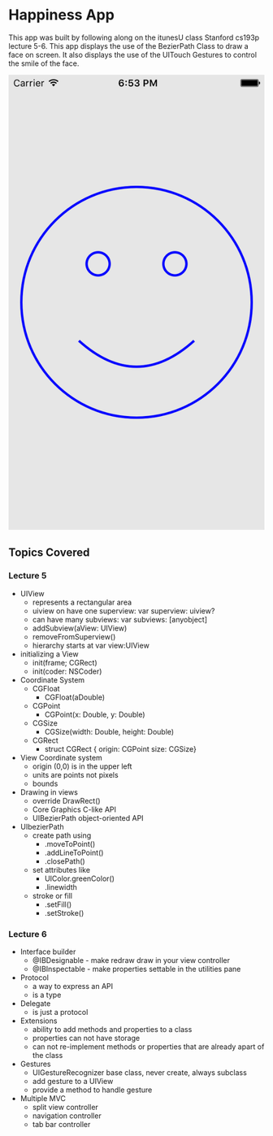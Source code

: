# Happiness App 
This app was built by following along on the itunesU class Stanford cs193p lecture 5-6. This app displays the use of the BezierPath Class to draw a face on screen.  It also displays the use of the UITouch Gestures to control the smile of the face.

![iphone5 Screenshot](https://github.com/ajrosario08/Happiness/blob/master/Happiness/iphone5.png)

## Topics Covered

### Lecture 5
- UIView 
	- represents a rectangular area
	- uiview on have one superview: var superview: uiview?
	- can have many subviews: var subviews: [anyobject]
	- addSubview(aView: UIView)
	- removeFromSuperview()
	- hierarchy starts at var view:UIView
- initializing a View 
	- init(frame; CGRect)
	- init(coder: NSCoder)
- Coordinate System 
	- CGFloat 
		- CGFloat(aDouble)
	- CGPoint
		- CGPoint(x: Double, y: Double)
	- CGSize
		- CGSize(width: Double, height: Double)
	- CGRect
		- struct CGRect { origin: CGPoint size: CGSize}
- View Coordinate system 
	- origin (0,0) is in the upper left
	- units are points not pixels
	- bounds
- Drawing in views 
	- override DrawRect()
	- Core Graphics C-like API
	- UIBezierPath object-oriented API
- UIbezierPath 
	- create path using 
		- .moveToPoint()
		- .addLineToPoint()
		- .closePath()
	- set attributes like
		-  UIColor.greenColor()
		- .linewidth
	- stroke or fill
		- .setFill()
		- .setStroke() 
### Lecture 6
- Interface builder 
	- @IBDesignable - make redraw draw in your view controller 
	- @IBInspectable - make properties settable in the utilities pane
- Protocol
	- a way to express an API 
	- is a type
- Delegate 
	- is just a protocol 
- Extensions 
	- ability to add methods and properties to a class 
	- properties can not have storage 
	- can not re-implement methods or properties that are already apart of the class
- Gestures 
	- UIGestureRecognizer base class, never create, always subclass
	- add gesture to a UIView
	- provide a method to handle gesture
- Multiple MVC
	- split view controller 
	- navigation controller
	- tab bar controller
